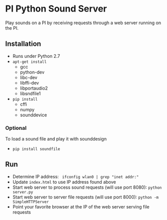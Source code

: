 PI Python Sound Server
======================

Play sounds on a PI by receiving requests through a web server running on the PI.

Installation
------------

- Runs under Python 2.7
- `apt-get install`
    - gcc
    - python-dev
    - libc-dev
    - libffi-dev
    - libportaudio2
    - libsndfile1
- `pip install`
    - cffi
    - numpy
    - sounddevice

### Optional ###

To load a sound file and play it with sounddesign
- `pip install soundfile`

Run
---

- Determine IP address: ` ifconfig wlan0 | grep "inet addr:"`
- Update `index.html` to use IP address found above
- Start web server to process sound requests (will use port 8080): `python server.py`
- Start web server to server file requests (will use port 8000): `python -m SimpleHTTPServer`
- Point your favorite browser at the IP of the web server serving file requests


